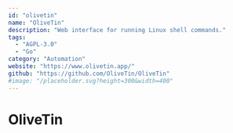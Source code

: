 ```yaml
---
id: "olivetin"
name: "OliveTin"
description: "Web interface for running Linux shell commands."
tags:
  - "AGPL-3.0"
  - "Go"
category: "Automation"
website: "https://www.olivetin.app/"
github: "https://github.com/OliveTin/OliveTin"
#image: "/placeholder.svg?height=300&width=400"
---
```


# OliveTin
